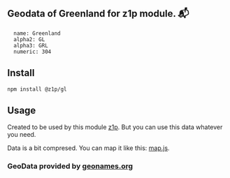 
## Geodata of Greenland for z1p module. :mailbox_with_mail:

```
  name: Greenland
  alpha2: GL
  alpha3: GRL
  numeric: 304
```

## Install

```
npm install @z1p/gl
```

## Usage

Created to be used by this module [z1p](https://github.com/vzhufk/z1p).
But you can use this data whatever you need.

Data is a bit compresed. You can map it like this: [map.js](https://github.com/vzhufk/z1p/blob/master/src/map.js).

### GeoData provided by **[geonames.org](http://www.geonames.org/)**
